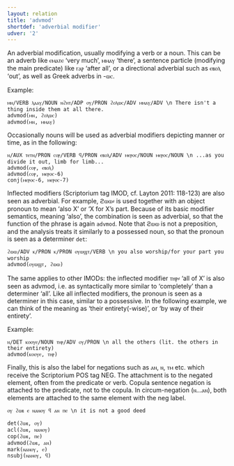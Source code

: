 ```yaml
---
layout: relation
title: 'advmod'
shortdef: 'adverbial modifier'
udver: '2'
---
```


An adverbial modification, usually modifying a verb or a noun. This can be an adverb like ⲉⲙⲁⲧⲉ ‘very much’, ⲙⲙⲁⲩ ‘there’, a sentence particle (modifying the main predicate) like ⲅⲁⲣ ‘after all’, or a directional adverbial such as ⲉⲃⲟⲗ ‘out’, as well as Greek adverbs in -ⲱⲥ. 

Example:

~~~ sdparse
ⲙⲛ/VERB ⲗⲁⲁⲩ/NOUN ⲛϩⲏⲧ/ADP ⲟⲩ/PRON ϩⲟⲗⲱⲥ/ADV ⲙⲙⲁⲩ/ADV \n There isn't a thing inside them at all there.
advmod(ⲙⲛ, ϩⲟⲗⲱⲥ)
advmod(ⲙⲛ, ⲙⲙⲁⲩ)
~~~

Occasionally nouns will be used as adverbial modifiers depicting manner or time, as in the following:

~~~ sdparse
ⲛ/AUX ⲧⲉⲧⲛ/PRON ⲥⲟⲣ/VERB ϥ/PRON ⲉⲃⲟⲗ/ADV ⲙⲉⲣⲟⲥ/NOUN ⲙⲉⲣⲟⲥ/NOUN \n ...as you divide it out, limb for limb...
advmod(ⲥⲟⲣ, ⲉⲃⲟⲗ)
advmod(ⲥⲟⲣ, ⲙⲉⲣⲟⲥ-6)
conj(ⲙⲉⲣⲟⲥ-6, ⲙⲉⲣⲟⲥ-7)
~~~ 

Inflected modifiers (Scriptorium tag IMOD, cf. Layton 2011: 118-123) are also seen as adverbial. For example, ϩⲱⲱ⸗ is used together with an object pronoun to mean ‘also X’ or ‘X for X’s part. Because of its basic modifier semantics, meaning ‘also’, the combination is seen as adverbial, so that the function of the phrase is again `advmod`. Note that ϩⲱⲱ is not a preposition, and the analysis treats it similarly to a possessed noun, so that the pronoun is seen as a determiner `det`:

~~~ sdparse
ϩⲱⲱ/ADV ⲕ/PRON ⲕ/PRON ⲟⲩⲱϣⲧ/VERB \n you also worship/for your part you worship
advmod(ⲟⲩⲱϣⲧ, ϩⲱⲱ)
~~~

The same applies to other IMODs: the inflected modifier ⲧⲏⲣ⸗ ‘all of X’ is also seen as advmod, i.e. as syntactically more similar to ‘completely’ than a determiner ‘all’.  Like all inflected modifiers, the pronoun is seen as a determiner in this case, similar to a possessive. In the following example, we can think of the meaning as ‘their entirety(-wise)’, or ‘by way of their entirety’.

Example:

~~~ sdparse
ⲛ/DET ⲕⲟⲟⲩⲉ/NOUN ⲧⲏⲣ/ADV ⲟⲩ/PRON \n all the others (lit. the others in their entirety)
advmod(ⲕⲟⲟⲩⲉ, ⲧⲏⲣ)
~~~ 

Finally, this is also the label for negations such as ⲁⲛ, ⲛ, ⲧⲙ etc. which receive the Scriptorium POS tag NEG. The attachment is to the negated element, often from the predicate or verb. Copula sentence negation is attached to the predicate, not to the copula. In circum-negation (ⲛ…ⲁⲛ), both elements are attached to the same element with the neg label.

~~~ sdparse
ⲟⲩ ϩⲱⲃ ⲉ ⲛⲁⲛⲟⲩ ϥ ⲁⲛ ⲡⲉ \n it is not a good deed

det(ϩⲱⲃ, ⲟⲩ)
acl(ϩⲱⲃ, ⲛⲁⲛⲟⲩ)
cop(ϩⲱⲃ, ⲡⲉ)
advmod(ϩⲱⲃ, ⲁⲛ)
mark(ⲛⲁⲛⲟⲩ, ⲉ)
nsubj(ⲛⲁⲛⲟⲩ, ϥ)
~~~

<!-- Interlanguage links updated St lis 3 20:58:35 CET 2021 -->
